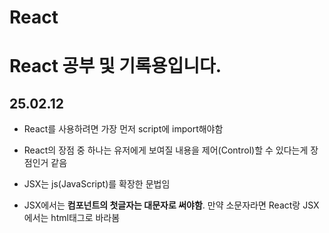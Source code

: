 # React

# React 공부 및 기록용입니다.

## 25.02.12

+ React를 사용하려면 가장 먼저 script에 import해야함


+ React의 장점 중 하나는 유저에게 보여질 내용을 제어(Control)할 수 있다는게 장점인거 같음


+ JSX는 js(JavaScript)를 확장한 문법임


+ JSX에서는 **컴포넌트의 첫글자는 대문자로 써야함**. 만약 소문자라면 React랑 JSX에서는 html태그로 바라봄

